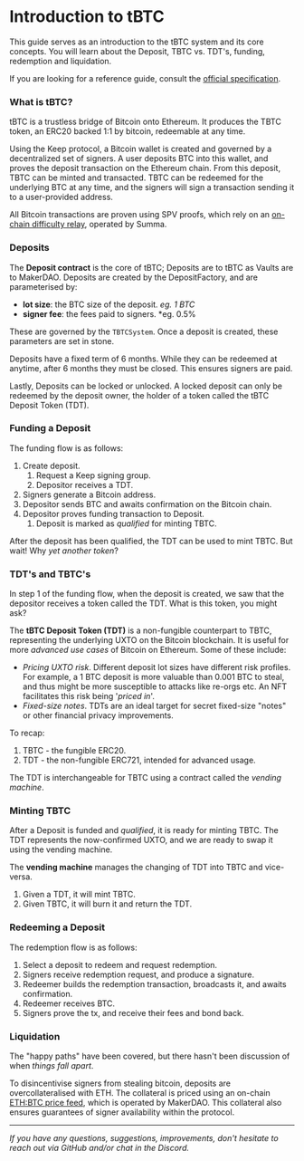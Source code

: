 # Introduction to tBTC

This guide serves as an introduction to the tBTC system and its core concepts. You will learn about the Deposit, TBTC vs. TDT's, funding, redemption and liquidation.

If you are looking for a reference guide, consult the [official specification](http://docs.keep.network/tbtc/).

### What is tBTC?

tBTC is a trustless bridge of Bitcoin onto Ethereum. It produces the TBTC token, an ERC20 backed 1:1 by bitcoin, redeemable at any time. 

Using the Keep protocol, a Bitcoin wallet is created and governed by a decentralized set of signers. A user deposits BTC into this wallet, and proves the deposit transaction on the Ethereum chain. From this deposit, TBTC can be minted and transacted. TBTC can be redeemed for the underlying BTC at any time, and the signers will sign a transaction sending it to a user-provided address.

All Bitcoin transactions are proven using SPV proofs, which rely on an [on-chain difficulty relay](https://github.com/summa-tx/relays), operated by Summa.

### Deposits

The **Deposit contract** is the core of tBTC; Deposits are to tBTC as Vaults are to MakerDAO. Deposits are created by the DepositFactory, and are parameterised by:

* **lot size**: the BTC size of the deposit. *eg. 1 BTC* 
* **signer fee**: the fees paid to signers. *eg. 0.5%

These are governed by the `TBTCSystem`. Once a deposit is created, these parameters are set in stone.

Deposits have a fixed term of 6 months. While they can be redeemed at anytime, after 6 months they must be closed. This ensures signers are paid.

Lastly, Deposits can be locked or unlocked. A locked deposit can only be redeemed by the deposit owner, the holder of a token called the tBTC Deposit Token (TDT).

### Funding a Deposit

The funding flow is as follows:

1. Create deposit.
   1. Request a Keep signing group.
   2. Depositor receives a TDT.
2. Signers generate a Bitcoin address.
3. Depositor sends BTC and awaits confirmation on the Bitcoin chain.
4. Depositor proves funding transaction to Deposit.
   1. Deposit is marked as *qualified* for minting TBTC.

After the deposit has been qualified, the TDT can be used to mint TBTC. But wait! Why *yet another token*? 

### TDT's and TBTC's

In step 1 of the funding flow, when the deposit is created, we saw that the depositor receives a token called the TDT. What is this token, you might ask?

The **tBTC Deposit Token (TDT)** is a non-fungible counterpart to TBTC, representing the underlying UXTO on the Bitcoin blockchain. It is useful for more *advanced use cases* of Bitcoin on Ethereum. Some of these include:

* *Pricing UXTO risk*. Different deposit lot sizes have different risk profiles. For example, a 1 BTC deposit is more valuable than 0.001 BTC to steal, and thus might be more susceptible to attacks like re-orgs etc. An NFT facilitates this risk being '*priced in*'.
* *Fixed-size notes*. TDTs are an ideal target for secret fixed-size "notes" or other financial privacy improvements.

To recap:

1. TBTC - the fungible ERC20.
2. TDT - the non-fungible ERC721, intended for advanced usage.

The TDT is interchangeable for TBTC using a contract called the *vending machine*.

### Minting TBTC

After a Deposit is funded and *qualified*, it is ready for minting TBTC. The TDT represents the now-confirmed UXTO, and we are ready to swap it using the vending machine.

The **vending machine** manages the changing of TDT into TBTC and vice-versa. 

1. Given a TDT, it will mint TBTC.
2. Given TBTC, it will burn it and return the TDT.

### Redeeming a Deposit

The redemption flow is as follows:

1. Select a deposit to redeem and request redemption.
2. Signers receive redemption request, and produce a signature.
3. Redeemer builds the redemption transaction, broadcasts it, and awaits confirmation.
4. Redeemer receives BTC.
5. Signers prove the tx, and receive their fees and bond back.

### Liquidation

The "happy paths" have been covered, but there hasn't been discussion of when *things fall apart*. 

To disincentivise signers from stealing bitcoin, deposits are overcollateralised with ETH. The collateral is priced using an on-chain [ETH:BTC price feed](https://github.com/keep-network/tbtc/blob/master/implementation/contracts/price-feed/BTCETHPriceFeed.sol), which is operated by MakerDAO. This collateral also ensures  guarantees of signer availability within the protocol.

---

*If you have any questions, suggestions, improvements, don't hesitate to reach out via GitHub and/or chat in the Discord.*